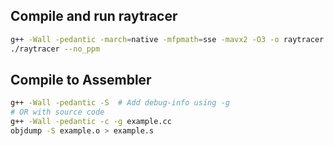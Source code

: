 ## Compile and run raytracer
```bash
g++ -Wall -pedantic -march=native -mfpmath=sse -mavx2 -O3 -o raytracer raytracer.cc statistics.cc 
./raytracer --no_ppm
```

## Compile to Assembler
```bash
g++ -Wall -pedantic -S  # Add debug-info using -g
# OR with source code
g++ -Wall -pedantic -c -g example.cc
objdump -S example.o > example.s
```
